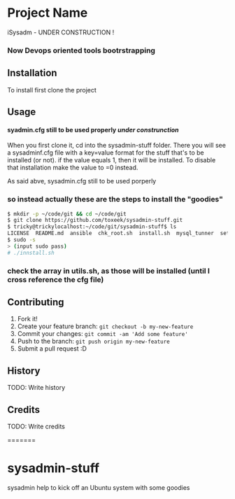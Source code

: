 # Project Name

iSysadm - UNDER CONSTRUCTION !

### Now Devops oriented tools bootrstrapping

## Installation

To install first clone the project

## Usage
#### syadmin.cfg still to be used properly *under construnction*
When you first clone it, cd into the sysadmin-stuff folder. There you will see a sysadminf.cfg file with a key=value format for the stuff that's to be installed (or not). if the value equals 1, then it will be installed. To disable that installation make the value to =0 instead.

As said abve, sysadmin.cfg still to be used porperly
### so instead actually these are the steps to install the "goodies"
```bash
$ mkdir -p ~/code/git && cd ~/code/git
$ git clone https://github.com/toxeek/sysadmin-stuff.git
$ tricky@trickylocalhost:~/code/git/sysadmin-stuff$ ls
LICENSE  README.md  ansible  chk_root.sh  install.sh  mysql_tunner  setup.sh  sysadmin.cfg  tmux  utils.sh
$ sudo -s 
> (input sudo pass)
# ./innstall.sh
```

### check the array in utils.sh, as those will be installed (until I cross reference the cfg file)

## Contributing

1. Fork it!
2. Create your feature branch: `git checkout -b my-new-feature`
3. Commit your changes: `git commit -am 'Add some feature'`
4. Push to the branch: `git push origin my-new-feature`
5. Submit a pull request :D

## History

TODO: Write history

## Credits

TODO: Write credits

=======
# sysadmin-stuff
sysadmin help to kick off an Ubuntu system with some goodies
